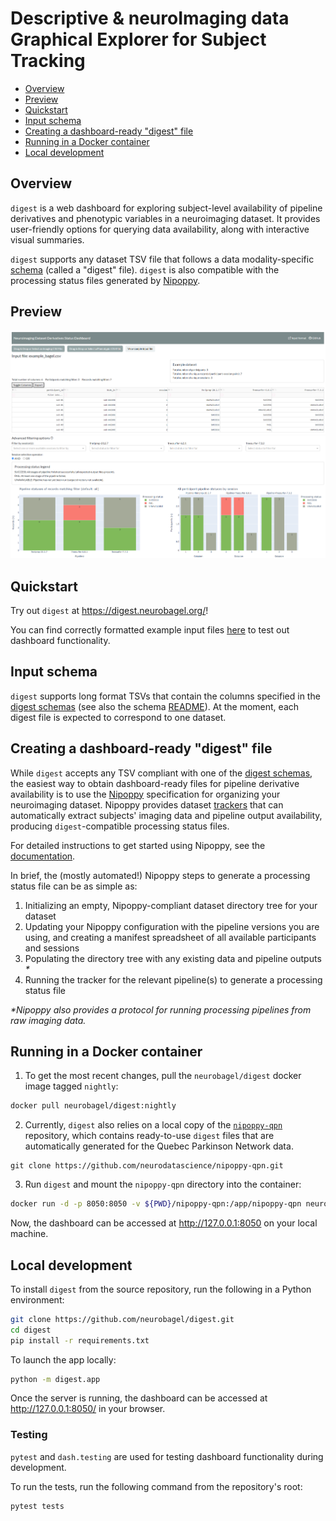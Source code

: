 # Descriptive & neuroImaging data Graphical Explorer for Subject Tracking

- [Overview](#overview)
- [Preview](#preview)  
- [Quickstart](#quickstart)  
- [Input schema](#input-schema)  
- [Creating a dashboard-ready "digest" file](#creating-a-dashboard-ready-digest-file)
- [Running in a Docker container](#running-in-a-docker-container)
- [Local development](#local-development)

## Overview
`digest` is a web dashboard for exploring subject-level availability of pipeline derivatives and phenotypic variables in a neuroimaging dataset.
It provides user-friendly options for querying data availability, along with interactive visual summaries.

`digest` supports any dataset TSV file that follows a data modality-specific [schema](/schemas/) (called a "digest" file).
`digest` is also compatible with the processing status files generated by [Nipoppy](https://nipoppy.readthedocs.io/en/stable/).

## Preview
![alt text](img/ui_overview_table.png?raw=true)
![alt text](img/ui_overview_plots.png?raw=true)

## Quickstart
Try out `digest` at https://digest.neurobagel.org/!

You can find correctly formatted example input files [here](/example_bagels/) to test out dashboard functionality.

## Input schema
`digest` supports long format TSVs that contain the columns specified in the [digest schemas](/schemas/) (see also the schema [README](https://github.com/neurobagel/digest/tree/main/schemas#readme)). 
At the moment, each digest file is expected to correspond to one dataset.

## Creating a dashboard-ready "digest" file
While `digest` accepts any TSV compliant with one of the [digest schemas](/schemas/), the easiest way to obtain dashboard-ready files for pipeline derivative availability is to use the [Nipoppy](https://neurobagel.org/nipoppy/overview/) specification for organizing your neuroimaging dataset.
Nipoppy provides dataset [trackers](https://nipoppy.readthedocs.io/en/stable/user_guide/tracking.html) that can automatically extract subjects' imaging data and pipeline output availability, producing `digest`-compatible processing status files.

For detailed instructions to get started using Nipoppy, see the [documentation](https://nipoppy.readthedocs.io/en/stable/). 

In brief, the (mostly automated!) Nipoppy steps to generate a processing status file can be as simple as:
1. Initializing an empty, Nipoppy-compliant dataset directory tree for your dataset
2. Updating your Nipoppy configuration with the pipeline versions you are using, and creating a manifest spreadsheet of all available participants and sessions
2. Populating the directory tree with any existing data and pipeline outputs _*_
3. Running the tracker for the relevant pipeline(s) to generate a processing status file

_*Nipoppy also provides a protocol for running processing pipelines from raw imaging data._

## Running in a Docker container

1. To get the most recent changes, pull the `neurobagel/digest` docker image tagged `nightly`:
```bash
docker pull neurobagel/digest:nightly
```

2. Currently, `digest` also relies on a local copy of the [`nipoppy-qpn`](https://github.com/neurodatascience/nipoppy-qpn) repository, which contains ready-to-use `digest` files that are automatically generated for the Quebec Parkinson Network data.
```
git clone https://github.com/neurodatascience/nipoppy-qpn.git
```

3. Run `digest` and mount the `nipoppy-qpn` directory into the container:
```bash
docker run -d -p 8050:8050 -v ${PWD}/nipoppy-qpn:/app/nipoppy-qpn neurobagel/digest:nightly
```

Now, the dashboard can be accessed at http://127.0.0.1:8050 on your local machine.

## Local development
To install `digest` from the source repository, run the following in a Python environment:
```bash
git clone https://github.com/neurobagel/digest.git
cd digest
pip install -r requirements.txt
```

To launch the app locally:
```bash
python -m digest.app
```
Once the server is running, the dashboard can be accessed at http://127.0.0.1:8050/ in your browser.

### Testing
`pytest` and `dash.testing` are used for testing dashboard functionality during development.

To run the tests, run the following command from the repository's root:
```bash
pytest tests
```
